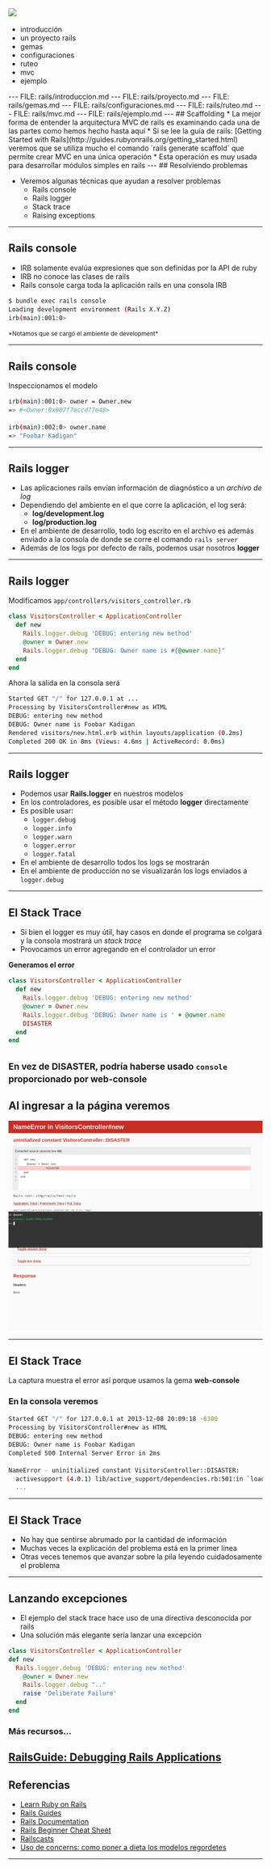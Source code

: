 <img src="static/rails.svg" height="180px" />

<div class="main-list">

* introducción
* un proyecto rails
* gemas
* configuraciones
* ruteo
* mvc
* ejemplo
</div>
---
FILE: rails/introduccion.md
---
FILE: rails/proyecto.md
---
FILE: rails/gemas.md
---
FILE: rails/configuraciones.md
---
FILE: rails/ruteo.md
---
FILE: rails/mvc.md
---
FILE: rails/ejemplo.md
---
## Scaffolding
* La mejor forma de entender la arquitectura MVC de rails es examinando cada una
  de las partes como hemos hecho hasta aquí
* Si se lee la guía de rails: [Getting Started with Rails](http://guides.rubyonrails.org/getting_started.html) veremos que se utiliza mucho el comando `rails generate scaffold` que permite crear MVC en una única operación
	* Esta operación es muy usada para desarrollar módulos simples en rails
---
## Resolviendo problemas

* Veremos algunas técnicas que ayudan a resolver problemas
  * Rails console
  * Rails logger
  * Stack trace
  * Raising exceptions

---
## Rails console
* IRB solamente evalúa expresiones que son definidas por la API de ruby
* IRB no conoce las clases de rails
* Rails console carga toda la aplicación rails en una consola IRB

```bash
$ bundle exec rails console
Loading development environment (Rails X.Y.Z)
irb(main):001:0> 
```

<small>
*Notamos que se cargó el ambiente de development*
</small>

---
## Rails console
Inspeccionamos el modelo

```bash
irb(main):001:0> owner = Owner.new
=> #<Owner:0x007f7eccd77e48>

irb(main):002:0> owner.name
=> "Foobar Kadigan"
```
---
## Rails logger
* Las aplicaciones rails envían información de diagnóstico a un *archivo de log*
* Dependiendo del ambiente en el que corre la aplicación, el log será:
	* **log/development.log**
	* **log/production.log**
* En el ambiente de desarrollo, todo log escrito en el archivo es además enviado
  a la consola de donde se corre el comando `rails server`
* Además de los logs por defecto de rails, podemos usar nosotros **logger**

---
## Rails logger
Modificamos `app/controllers/visitors_controller.rb`

```ruby
class VisitorsController < ApplicationController
  def new
    Rails.logger.debug 'DEBUG: entering new method'
    @owner = Owner.new
    Rails.logger.debug "DEBUG: Owner name is #{@owner.name}"
  end
end
```

Ahora la salida en la consola será

```bash
Started GET "/" for 127.0.0.1 at ...
Processing by VisitorsController#new as HTML
DEBUG: entering new method
DEBUG: Owner name is Foobar Kadigan
Rendered visitors/new.html.erb within layouts/application (0.2ms)
Completed 200 OK in 8ms (Views: 4.6ms | ActiveRecord: 0.0ms)
```

---
## Rails logger
* Podemos usar **Rails.logger** en nuestros modelos
* En los controladores, es posible usar el método **logger** directamente
* Es posible usar:
  * `logger.debug`
  * `logger.info`
  * `logger.warn`
  * `logger.error`
  * `logger.fatal`
* En el ambiente de desarrollo todos los logs se mostrarán
* En el ambiente de producción no se visualizarán los logs enviados a
  `logger.debug`

---
## El Stack Trace

* Si bien el logger es muy útil, hay casos en donde el programa se colgará y la
  consola mostrará un *stack trace*
* Provocamos un error agregando en el controlador un error

**Generamos el error**

```ruby
class VisitorsController < ApplicationController
  def new
    Rails.logger.debug 'DEBUG: entering new method'
    @owner = Owner.new
    Rails.logger.debug 'DEBUG: Owner name is ' + @owner.name
    DISASTER
  end
end
```

<small>En vez de DISASTER, podría haberse usado `console` proporcionado por
**web-console**</small>
---
## Al ingresar a la página veremos
![error stack trace](images/16/08-stacktrace.png)

---
## El Stack Trace

La captura muestra el error así porque usamos la gema **web-console**

### En la consola veremos
```bash
Started GET "/" for 127.0.0.1 at 2013-12-08 20:09:18 -0300
Processing by VisitorsController#new as HTML
DEBUG: entering new method
DEBUG: Owner name is Foobar Kadigan
Completed 500 Internal Server Error in 2ms

NameError - uninitialized constant VisitorsController::DISASTER:
  activesupport (4.0.1) lib/active_support/dependencies.rb:501:in `load_missing_constant'
  ...
```

---
## El Stack Trace
* No hay que sentirse abrumado por la cantidad de información
* Muchas veces la explicación del problema está en la primer línea
* Otras veces tenemos que avanzar sobre la pila leyendo cuidadosamente el
  problema

---
## Lanzando excepciones
* El ejemplo del stack trace hace uso de una directiva desconocida por rails
* Una solución más elegante sería lanzar una excepción

```ruby
class VisitorsController < ApplicationController
def new
  Rails.logger.debug 'DEBUG: entering new method'
    @owner = Owner.new
    Rails.logger.debug ".."
    raise 'Deliberate Failure'
  end
end
```

### Más recursos...
[RailsGuide: Debugging Rails Applications](http://guides.rubyonrails.org/debugging_rails_applications.html)
---
## Referencias
* [Learn Ruby on Rails](http://learn-rails.com/learn-ruby-on-rails.html)
* [Rails Guides](http://guides.rubyonrails.org/)
* [Rails Documentation](http://api.rubyonrails.org/)
* [Rails Beginner Cheat Sheet](http://pragtob.github.io/rails-beginner-cheatsheet/index.html)
* [Railscasts](http://railscasts.com/)
* [Uso de concerns: como poner a dieta los modelos regordetes](http://37signals.com/svn/posts/3372-put-chubby-models-on-a-diet-with-concerns)
***
